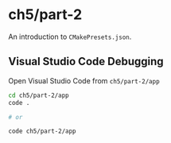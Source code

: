 # ch5/part-2

An introduction to `CMakePresets.json`.

## Visual Studio Code Debugging

Open Visual Studio Code from `ch5/part-2/app`

```bash
cd ch5/part-2/app
code .

# or

code ch5/part-2/app
```
